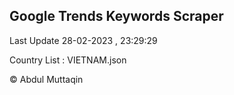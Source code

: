 

## Google Trends Keywords Scraper 
 
Last Update 28-02-2023 , 23:29:29

Country List :
VIETNAM.json



© Abdul Muttaqin 
